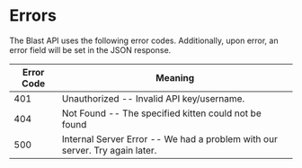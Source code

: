 # Errors

The Blast API uses the following error codes. Additionally, upon error, an error field will be set in the JSON response.

Error Code | Meaning
---------- | -------
401 | Unauthorized -- Invalid API key/username.
404 | Not Found -- The specified kitten could not be found
500 | Internal Server Error -- We had a problem with our server. Try again later.